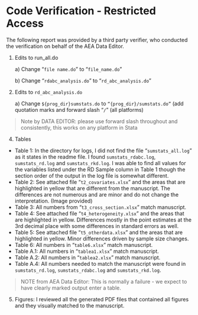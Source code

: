 # Code Verification - Restricted Access

The following report was provided by a third party verifier, who conducted the verification on behalf of the AEA Data Editor.

1) Edits to run_all.do

   a) Change “`file name.do`” to “`file_name.do`”

   b) Change “`rdabc_analysis.do`” to “`rd_abc_analysis.do`”

2) Edits to `rd_abc_analysis.do`

   a) Change `${prog_dir}sumstats.do` to `“{prog_dir}/sumstats.do”` (add
quotation marks and forward slash “`/`” (all platforms)

> Note by DATA EDITOR: please use forward slash throughout and consistently, this works on any platform in Stata


4) Tables

- Table 1: In the directory for logs, I did not find the file “`sumstats_all.log`” as it states in the readme file. I found `sumstats_rdabc.log`, `sumstats_rd.log` and
`sumstats_rkd.log`. I was able to find all values for the variables listed under the RD Sample column in Table 1 though the section order of the output in the log file is somewhat different.
- Table 2: See attached file “`t2_covariates.xlsx`” and the areas that are highlighted in yellow that are different from the manuscript. The differences are not numerous and are minor and do not change the interpretation. (Image provided)
- Table 3: All numbers from “`t3_cross_section.xlsx`” match manuscript.
- Table 4: See attached file “`t4_heterogeneity.xlsx`” and the areas that are highlighted in yellow. Differences mostly in the point estimates at the 3rd decimal place with some differences in standard errors as well. 
- Table 5: See attached file “`t5_otherdata.xlsx`” and the areas that are highlighted in yellow. Minor differences driven by sample size changes.
- Table 6: All numbers in “`table6.xlsx`” match manuscript.
- Table A.1: All numbers in “`tablea1.xlsx`” match manuscript.
- Table A.2: All numbers in “`tablea2.xlsx`” match manuscript.
- Table A.4: All numbers needed to match the manuscript were found in `sumstats_rd.log`, `sumstats_rdabc.log` and `sumstats_rkd.log`.

> NOTE from AEA Data Editor: This is normally a failure - we expect to have clearly marked output enter a table.

5) Figures: I reviewed all the generated PDF files that contained all figures and they visually matched to the manuscript.
